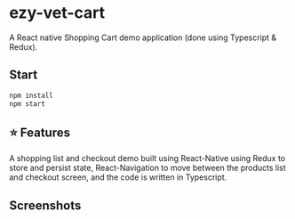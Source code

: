 # ezy-vet-cart
A React native Shopping Cart demo application (done using Typescript & Redux).

## Start

```bash
npm install
npm start
```


## :star: Features

A shopping list and checkout demo built using  React-Native using Redux to store and persist state, React-Navigation to move
between the products list and checkout screen, and the code is written in Typescript.

## Screenshots

[1]: ./Screenshots/sc1.png
[2]: ./screenshots/sc2.png
[3]: ./screenshots/sc3.png
